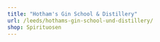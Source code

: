 ```yaml
---
title: "Hotham's Gin School & Distillery"
url: /leeds/hothams-gin-school-und-distillery/
shop: Spirituosen
---
```

